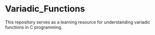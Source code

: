 # Variadic_Functions
This repository serves as a learning resource for understanding variadic functions in C programming. 
